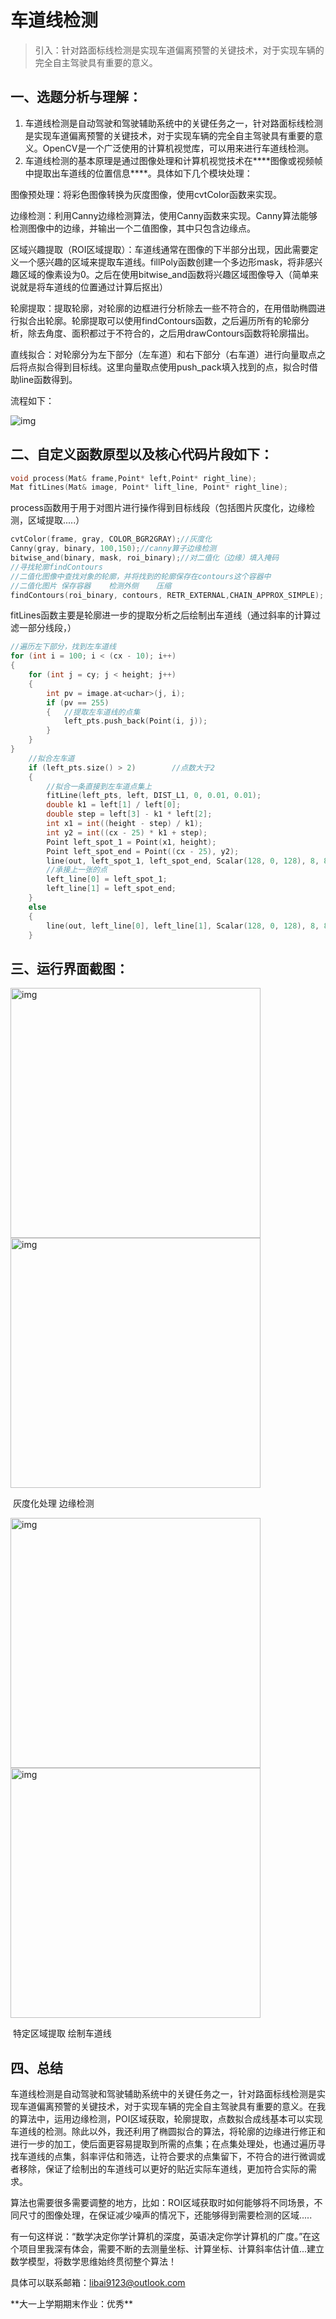 # 车道线检测

> 引入：针对路面标线检测是实现车道偏离预警的关键技术，对于实现车辆的完全自主驾驶具有重要的意义。

## 一、选题分析与理解：

1. 车道线检测是自动驾驶和驾驶辅助系统中的关键任务之一，针对路面标线检测是实现车道偏离预警的关键技术，对于实现车辆的完全自主驾驶具有重要的意义。OpenCV是一个广泛使用的计算机视觉库，可以用来进行车道线检测。
2. 车道线检测的基本原理是通过图像处理和计算机视觉技术在***\*图像或视频帧中提取出车道线的位置信息\****。具体如下几个模块处理：

 图像预处理：将彩色图像转换为灰度图像，使用cvtColor函数来实现。

 边缘检测：利用Canny边缘检测算法，使用Canny函数来实现。Canny算法能够检测图像中的边缘，并输出一个二值图像，其中只包含边缘点。

 区域兴趣提取（ROI区域提取）：车道线通常在图像的下半部分出现，因此需要定义一个感兴趣的区域来提取车道线。fillPoly函数创建一个多边形mask，将非感兴趣区域的像素设为0。之后在使用bitwise_and函数将兴趣区域图像导入（简单来说就是将车道线的位置通过计算后抠出）

 轮廓提取：提取轮廓，对轮廓的边框进行分析除去一些不符合的，在用借助椭圆进行拟合出轮廓。轮廓提取可以使用findContours函数，之后遍历所有的轮廓分析，除去角度、面积都过于不符合的，之后用drawContours函数将轮廓描出。

 直线拟合：对轮廓分为左下部分（左车道）和右下部分（右车道）进行向量取点之后将点拟合得到目标线。这里向量取点使用push_pack填入找到的点，拟合时借助line函数得到。

流程如下：

![img](file:///.\img\wps7.jpg) 

## 二、自定义函数原型以及核心代码片段如下：

```c++
void process(Mat& frame,Point* left,Point* right_line);
Mat fitLines(Mat& image, Point* lift_line, Point* right_line);
```

process函数用于用于对图片进行操作得到目标线段（包括图片灰度化，边缘检测，区域提取.....）

```c++
cvtColor(frame, gray, COLOR_BGR2GRAY);//灰度化
Canny(gray, binary, 100,150);//canny算子边缘检测
bitwise_and(binary, mask, roi_binary);//对二值化（边缘）填入掩码
//寻找轮廓findContours
//二值化图像中查找对象的轮廓，并将找到的轮廓保存在contours这个容器中
//二值化图片	保存容器	检测外侧	压缩
findContours(roi_binary, contours, RETR_EXTERNAL,CHAIN_APPROX_SIMPLE);
```

fitLines函数主要是轮廓进一步的提取分析之后绘制出车道线（通过斜率的计算过滤一部分线段，）

```c++
//遍历左下部分，找到左车道线
for (int i = 100; i < (cx - 10); i++)
{
	for (int j = cy; j < height; j++)
	{
		int pv = image.at<uchar>(j, i);
		if (pv == 255)
		{	//提取左车道线的点集
			left_pts.push_back(Point(i, j));
		}
	}
}
	//拟合左车道
	if (left_pts.size() > 2)		//点数大于2
	{
		//拟合一条直接到左车道点集上
		fitLine(left_pts, left, DIST_L1, 0, 0.01, 0.01);
		double k1 = left[1] / left[0];
		double step = left[3] - k1 * left[2];
		int x1 = int((height - step) / k1);
		int y2 = int((cx - 25) * k1 + step);
		Point left_spot_1 = Point(x1, height);
		Point left_spot_end = Point((cx - 25), y2);
		line(out, left_spot_1, left_spot_end, Scalar(128, 0, 128), 8, 8, 0);
		//承接上一张的点
		left_line[0] = left_spot_1;
		left_line[1] = left_spot_end;
	}
	else
	{
		line(out, left_line[0], left_line[1], Scalar(128, 0, 128), 8, 8, 0);
	}
```

## 三、运行界面截图：

<img src="file:///./img\wps11.jpg" alt="img" style="width:400px;" />	 <img src="file:///./img\\wps12.jpg" alt="img" style="width:400px;" />

​								灰度化处理																						边缘检测

 

<img src="file:///./img/wps13.jpg" alt="img" style="width:400px;" />	 <img src="file:///./img\wps14.jpg" alt="img" style="width:400px;" />

​								特定区域提取																				绘制车道线

 

## 四、总结

车道线检测是自动驾驶和驾驶辅助系统中的关键任务之一，针对路面标线检测是实现车道偏离预警的关键技术，对于实现车辆的完全自主驾驶具有重要的意义。在我的算法中，运用边缘检测，POI区域获取，轮廓提取，点数拟合成线基本可以实现车道线的检测。除此以外，我还利用了椭圆拟合的算法，将轮廓的边缘进行修正和进行一步的加工，使后面更容易提取到所需的点集；在点集处理处，也通过遍历寻找车道线的点集，斜率评估和筛选，让符合要求的点集留下，不符合的进行微调或者移除，保证了绘制出的车道线可以更好的贴近实际车道线，更加符合实际的需求。

算法也需要很多需要调整的地方，比如：ROI区域获取时如何能够将不同场景，不同尺寸的图像处理，在保证减少噪声的情况下，还能够得到需要检测的区域.....

有一句这样说：“数学决定你学计算机的深度，英语决定你学计算机的广度。”在这个项目里我深有体会，需要不断的去测量坐标、计算坐标、计算斜率估计值...建立数学模型，将数学思维始终贯彻整个算法！

具体可以联系邮箱：libai9123@outlook.com

<!--2024.1.11--> **大一上学期期末作业：优秀**